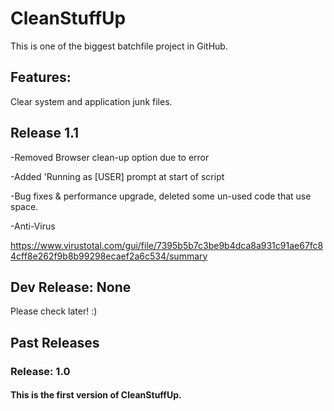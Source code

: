 # CleanStuffUp
This is one of the biggest batchfile project in GitHub.

## Features:
Clear system and application junk files.

## Release 1.1
-Removed Browser clean-up option due to error

-Added 'Running as [USER] prompt at start of script

-Bug fixes & performance upgrade, deleted some un-used code that use space.

-Anti-Virus

https://www.virustotal.com/gui/file/7395b5b7c3be9b4dca8a931c91ae67fc84cff8e262f9b8b99298ecaef2a6c534/summary

## Dev Release: None

Please check later! :)

## Past Releases

### Release: 1.0

#### This is the first version of CleanStuffUp.
